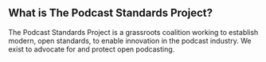 ## What is The Podcast Standards Project?

The Podcast Standards Project is a grassroots coalition working to establish modern, open standards, to enable innovation in the podcast industry. We exist to advocate for and protect open podcasting.
